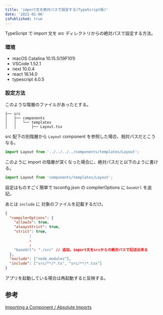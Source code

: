 ```yaml
---
title: 'import文を絶対パスで設定する(TypeScript版)'
date: '2021-01-06'
isPublished: true
---
```


TypeScript で import 文を src ディレクトリからの絶対パスで設定する方法。

### 環境

- macOS Catalina 10.15.5(19F101)
- VSCode 1.52.1
- next 10.0.4
- react 16.14.0
- typescript 4.0.5

### 設定方法

このような階層のファイルがあったとする。

```
├── src
│   ├── components
│   │   └── templates
│   │       ├── Layout.tsx
```

src 配下の別階層から `Layout` component を参照した場合、相対パスだとこうなる。

```ts
import Layout from '../../../../components/templates/Layout';
```

このように import の階層が深くなった場合に、絶対パスだと以下のように書ける。

```ts
import Layout from 'components/templates/Layout';
```

設定はものすごく簡単で tsconfig.json の compilerOptions に `baseUrl` を追記。

あとは `include` に 対象のファイルを記載するだけ。

```json:tsconfig.json
{
  "compilerOptions": {
    "allowJs": true,
    "alwaysStrict": true,
    "strict": true,
           :
           :
           :
    "baseUrl": "./src" // 追加。import文をsrcからの絶対パスで記述出来る
  },
  "exclude": ["node_modules"],
  "include": ["src/**/*.ts", "src/**/*.tsx"]
}
```

アプリを起動している場合は再起動すると反映する。

## 参考

[Importing a Component / Absolute Imports](https://create-react-app.dev/docs/importing-a-component/#absolute-imports)
